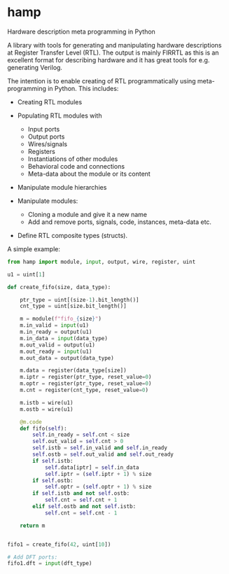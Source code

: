 # hamp
Hardware description meta programming in Python

A library with tools for generating and manipulating hardware descriptions at
Register Transfer Level (RTL).  The output is mainly FIRRTL as this is
an excellent format for describing hardware and it has great tools for e.g.
generating Verilog.

The intention is to enable creating of RTL programmatically using
meta-programming in Python.  This includes:

- Creating RTL modules
- Populating RTL modules with
    - Input ports
    - Output ports
    - Wires/signals
    - Registers
    - Instantiations of other modules
    - Behavioral code and connections
    - Meta-data about the module or its content

- Manipulate module hierarchies
- Manipulate modules:
    - Cloning a module and give it a new name
    - Add and remove ports, signals, code, instances, meta-data etc.

- Define RTL composite types (structs).


A simple example:
```Python
from hamp import module, input, output, wire, register, uint

u1 = uint[1]

def create_fifo(size, data_type):

    ptr_type = uint[(size-1).bit_length()]
    cnt_type = uint[size.bit_length()]

    m = module(f"fifo_{size}")
    m.in_valid = input(u1)
    m.in_ready = output(u1)
    m.in_data = input(data_type)
    m.out_valid = output(u1)
    m.out_ready = input(u1)
    m.out_data = output(data_type)

    m.data = register(data_type[size])
    m.iptr = register(ptr_type, reset_value=0)
    m.optr = register(ptr_type, reset_value=0)
    m.cnt = register(cnt_type, reset_value=0)

    m.istb = wire(u1)
    m.ostb = wire(u1)

    @m.code
    def fifo(self):
        self.in_ready = self.cnt < size
        self.out_valid = self.cnt > 0
        self.istb = self.in_valid and self.in_ready
        self.ostb = self.out_valid and self.out_ready
        if self.istb:
            self.data[iptr] = self.in_data
            self.iptr = (self.iptr + 1) % size
        if self.ostb:
            self.optr = (self.optr + 1) % size
        if self.istb and not self.ostb:
            self.cnt = self.cnt + 1
        elif self.ostb and not self.istb:
            self.cnt = self.cnt - 1

    return m


fifo1 = create_fifo(42, uint[10])

# Add DFT ports:
fifo1.dft = input(dft_type)

```
